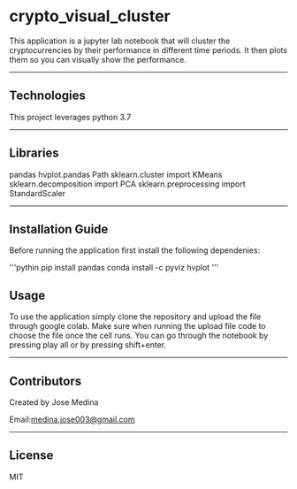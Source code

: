 # crypto_visual_cluster

This application is a jupyter lab notebook that will cluster the cryptocurrencies by their performance in different time periods. It then plots them so you can visually show the performance.

---

## Technologies

This project leverages python 3.7

---

## Libraries
pandas
hvplot.pandas
Path
sklearn.cluster import KMeans
sklearn.decomposition import PCA
sklearn.preprocessing import StandardScaler

---

## Installation Guide

Before running the application first install the following dependenies:

'''pythin
    pip install pandas
    conda install -c pyviz hvplot
'''

## Usage

To use the application simply clone the repository and upload the file through google colab. Make sure when running the upload file code to choose the file once the cell runs. You can go through the notebook by pressing play all or by pressing shift+enter.

---

## Contributors

Created by Jose Medina

Email:medina.jose003@gmail.com

---

## License

MIT

